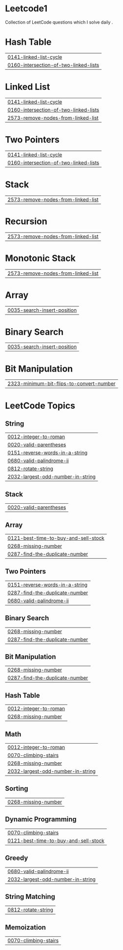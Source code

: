 # Leetcode1
Collection of LeetCode questions which I solve daily .


# Hash Table
|  |
| ------- |
| [0141-linked-list-cycle](https://github.com/Adarshrajput122/Leetcode1/tree/master/0141-linked-list-cycle) |
| [0160-intersection-of-two-linked-lists](https://github.com/Adarshrajput122/Leetcode1/tree/master/0160-intersection-of-two-linked-lists) |
# Linked List
|  |
| ------- |
| [0141-linked-list-cycle](https://github.com/Adarshrajput122/Leetcode1/tree/master/0141-linked-list-cycle) |
| [0160-intersection-of-two-linked-lists](https://github.com/Adarshrajput122/Leetcode1/tree/master/0160-intersection-of-two-linked-lists) |
| [2573-remove-nodes-from-linked-list](https://github.com/Adarshrajput122/Leetcode1/tree/master/2573-remove-nodes-from-linked-list) |
# Two Pointers
|  |
| ------- |
| [0141-linked-list-cycle](https://github.com/Adarshrajput122/Leetcode1/tree/master/0141-linked-list-cycle) |
| [0160-intersection-of-two-linked-lists](https://github.com/Adarshrajput122/Leetcode1/tree/master/0160-intersection-of-two-linked-lists) |
# Stack
|  |
| ------- |
| [2573-remove-nodes-from-linked-list](https://github.com/Adarshrajput122/Leetcode1/tree/master/2573-remove-nodes-from-linked-list) |
# Recursion
|  |
| ------- |
| [2573-remove-nodes-from-linked-list](https://github.com/Adarshrajput122/Leetcode1/tree/master/2573-remove-nodes-from-linked-list) |
# Monotonic Stack
|  |
| ------- |
| [2573-remove-nodes-from-linked-list](https://github.com/Adarshrajput122/Leetcode1/tree/master/2573-remove-nodes-from-linked-list) |
# Array
|  |
| ------- |
| [0035-search-insert-position](https://github.com/Adarshrajput122/Leetcode1/tree/master/0035-search-insert-position) |
# Binary Search
|  |
| ------- |
| [0035-search-insert-position](https://github.com/Adarshrajput122/Leetcode1/tree/master/0035-search-insert-position) |
# Bit Manipulation
|  |
| ------- |
| [2323-minimum-bit-flips-to-convert-number](https://github.com/Adarshrajput122/Leetcode1/tree/master/2323-minimum-bit-flips-to-convert-number) |
<!---LeetCode Topics Start-->
# LeetCode Topics
## String
|  |
| ------- |
| [0012-integer-to-roman](https://github.com/Adarshrajput122/Leetcode1/tree/master/0012-integer-to-roman) |
| [0020-valid-parentheses](https://github.com/Adarshrajput122/Leetcode1/tree/master/0020-valid-parentheses) |
| [0151-reverse-words-in-a-string](https://github.com/Adarshrajput122/Leetcode1/tree/master/0151-reverse-words-in-a-string) |
| [0680-valid-palindrome-ii](https://github.com/Adarshrajput122/Leetcode1/tree/master/0680-valid-palindrome-ii) |
| [0812-rotate-string](https://github.com/Adarshrajput122/Leetcode1/tree/master/0812-rotate-string) |
| [2032-largest-odd-number-in-string](https://github.com/Adarshrajput122/Leetcode1/tree/master/2032-largest-odd-number-in-string) |
## Stack
|  |
| ------- |
| [0020-valid-parentheses](https://github.com/Adarshrajput122/Leetcode1/tree/master/0020-valid-parentheses) |
## Array
|  |
| ------- |
| [0121-best-time-to-buy-and-sell-stock](https://github.com/Adarshrajput122/Leetcode1/tree/master/0121-best-time-to-buy-and-sell-stock) |
| [0268-missing-number](https://github.com/Adarshrajput122/Leetcode1/tree/master/0268-missing-number) |
| [0287-find-the-duplicate-number](https://github.com/Adarshrajput122/Leetcode1/tree/master/0287-find-the-duplicate-number) |
## Two Pointers
|  |
| ------- |
| [0151-reverse-words-in-a-string](https://github.com/Adarshrajput122/Leetcode1/tree/master/0151-reverse-words-in-a-string) |
| [0287-find-the-duplicate-number](https://github.com/Adarshrajput122/Leetcode1/tree/master/0287-find-the-duplicate-number) |
| [0680-valid-palindrome-ii](https://github.com/Adarshrajput122/Leetcode1/tree/master/0680-valid-palindrome-ii) |
## Binary Search
|  |
| ------- |
| [0268-missing-number](https://github.com/Adarshrajput122/Leetcode1/tree/master/0268-missing-number) |
| [0287-find-the-duplicate-number](https://github.com/Adarshrajput122/Leetcode1/tree/master/0287-find-the-duplicate-number) |
## Bit Manipulation
|  |
| ------- |
| [0268-missing-number](https://github.com/Adarshrajput122/Leetcode1/tree/master/0268-missing-number) |
| [0287-find-the-duplicate-number](https://github.com/Adarshrajput122/Leetcode1/tree/master/0287-find-the-duplicate-number) |
## Hash Table
|  |
| ------- |
| [0012-integer-to-roman](https://github.com/Adarshrajput122/Leetcode1/tree/master/0012-integer-to-roman) |
| [0268-missing-number](https://github.com/Adarshrajput122/Leetcode1/tree/master/0268-missing-number) |
## Math
|  |
| ------- |
| [0012-integer-to-roman](https://github.com/Adarshrajput122/Leetcode1/tree/master/0012-integer-to-roman) |
| [0070-climbing-stairs](https://github.com/Adarshrajput122/Leetcode1/tree/master/0070-climbing-stairs) |
| [0268-missing-number](https://github.com/Adarshrajput122/Leetcode1/tree/master/0268-missing-number) |
| [2032-largest-odd-number-in-string](https://github.com/Adarshrajput122/Leetcode1/tree/master/2032-largest-odd-number-in-string) |
## Sorting
|  |
| ------- |
| [0268-missing-number](https://github.com/Adarshrajput122/Leetcode1/tree/master/0268-missing-number) |
## Dynamic Programming
|  |
| ------- |
| [0070-climbing-stairs](https://github.com/Adarshrajput122/Leetcode1/tree/master/0070-climbing-stairs) |
| [0121-best-time-to-buy-and-sell-stock](https://github.com/Adarshrajput122/Leetcode1/tree/master/0121-best-time-to-buy-and-sell-stock) |
## Greedy
|  |
| ------- |
| [0680-valid-palindrome-ii](https://github.com/Adarshrajput122/Leetcode1/tree/master/0680-valid-palindrome-ii) |
| [2032-largest-odd-number-in-string](https://github.com/Adarshrajput122/Leetcode1/tree/master/2032-largest-odd-number-in-string) |
## String Matching
|  |
| ------- |
| [0812-rotate-string](https://github.com/Adarshrajput122/Leetcode1/tree/master/0812-rotate-string) |
## Memoization
|  |
| ------- |
| [0070-climbing-stairs](https://github.com/Adarshrajput122/Leetcode1/tree/master/0070-climbing-stairs) |
<!---LeetCode Topics End-->